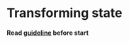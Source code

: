 # Transforming state

**Read [guideline](https://github.com/mate-academy/js_task-guideline/blob/master/README.md) before start**

